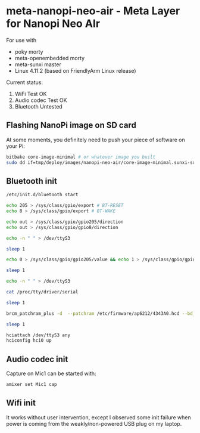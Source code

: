 # meta-nanopi-neo-air - Meta Layer for Nanopi Neo AIr

For use with

- poky morty
- meta-openembedded morty
- meta-sunxi master 
- Linux 4.11.2 (based on FriendlyArm Linux release)

Current status:
1. WiFi Test OK
2. Audio codec Test OK
3. Bluetooth Untested

## Flashing NanoPi image on SD card
At some moments, you definitely need to push your piece of software on your Pi:
```bash
bitbake core-image-minimal # or whatever image you built
sudo dd if=tmp/deploy/images/nanopi-neo-air/core-image-minimal.sunxi-sdimg of=/dev/sdXXX # XXX is your SD device
```

## Bluetooth init

```bash
/etc/init.d/bluetooth start

echo 205 > /sys/class/gpio/export # BT-RESET
echo 8 > /sys/class/gpio/export # BT-WAKE

echo out > /sys/class/gpio/gpio205/direction
echo out > /sys/class/gpio/gpio8/direction

echo -n " " > /dev/ttyS3

sleep 1

echo 0 > /sys/class/gpio/gpio205/value && echo 1 > /sys/class/gpio/gpio205/value

sleep 1

echo -n " " > /dev/ttyS3

cat /proc/tty/driver/serial 

sleep 1

brcm_patchram_plus -d  --patchram /etc/firmware/ap6212/4343A0.hcd --bd_addr 11:22:33:44:55:66 --no2bytes --tosleep 1000 /dev/ttyS3

sleep 1

hciattach /dev/ttyS3 any
hciconfig hci0 up
```

## Audio codec init

Capture on Mic1 can be started with:
```bash
amixer set Mic1 cap
```

## Wifi init

It works without user intervention, except I observed some init failure when power is coming from the weakly/non-powered USB plug on my laptop.

